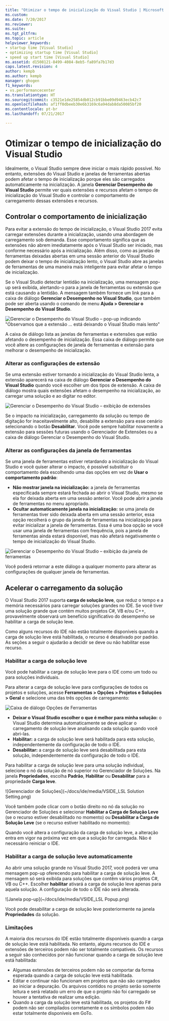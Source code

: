 ```yaml
---
title: "Otimizar o tempo de inicialização do Visual Studio | Microsoft Docs"
ms.custom: 
ms.date: 7/20/2017
ms.reviewer: 
ms.suite: 
ms.tgt_pltfrm: 
ms.topic: article
helpviewer_keywords:
- startup time [Visual Studio]
- optimizing startup time [Visual Studio]
- speed up start time [Visual Studio]
ms.assetid: d1508121-8499-4084-8eb5-fa89fa7b17d3
caps.latest.revision: 4
author: kempb
ms.author: kempb
manager: ghogen
f1_keywords:
- vs.performancecenter
ms.translationtype: HT
ms.sourcegitcommit: c3521e1de25854db012cb91bbe09d9463ecb42c7
ms.openlocfilehash: af1ff0dbeeb30e6b3169c6a94dab8da50085bf20
ms.contentlocale: pt-br
ms.lasthandoff: 07/21/2017

---
```


# <a name="optimize-visual-studio-startup-time"></a>Otimizar o tempo de inicialização do Visual Studio
Idealmente, o Visual Studio sempre deve iniciar o mais rápido possível. No entanto, extensões do Visual Studio e janelas de ferramentas abertas podem afetar o tempo de inicialização porque eles são carregados automaticamente na inicialização. A janela **Gerenciar Desempenho do Visual Studio** permite ver quais extensões e recursos afetam o tempo de inicialização do Visual Studio e controlar o comportamento de carregamento dessas extensões e recursos.

## <a name="control-startup-behavior"></a>Controlar o comportamento de inicialização

Para evitar a extensão do tempo de inicialização, o Visual Studio 2017 evita carregar extensões durante a inicialização, usando uma abordagem de carregamento sob demanda. Esse comportamento significa que as extensões não abrem imediatamente após o Visual Studio ser iniciado, mas conforme necessário após a inicialização. Além disso, como as janelas de ferramentas deixadas abertas em uma sessão anterior do Visual Studio podem deixar o tempo de inicialização lento, o Visual Studio abre as janelas de ferramentas de uma maneira mais inteligente para evitar afetar o tempo de inicialização.

Se o Visual Studio detectar lentidão na inicialização, uma mensagem pop-up será exibida, alertando-o para a janela de ferramentas ou extensão que está causando a lentidão. A mensagem também fornece um link para a caixa de diálogo **Gerenciar o Desempenho no Visual Studio**, que também pode ser aberta usando o comando de menu **Ajuda > Gerenciar o Desempenho do Visual Studio**.

![Gerenciar o Desempenho do Visual Studio – pop-up indicando "Observamos que a extensão ... está deixando o Visual Studio mais lento"](~/docs/ide/media/vside_perfdialog_popup.PNG)

A caixa de diálogo lista as janelas de ferramentas e extensões que estão afetando o desempenho de inicialização. Essa caixa de diálogo permite que você altere as configurações de janela de ferramentas e extensão para melhorar o desempenho de inicialização.

### <a name="change-extension-settings"></a>Alterar as configurações de extensão

Se uma extensão estiver tornando a inicialização do Visual Studio lenta, a extensão aparecerá na caixa de diálogo **Gerenciar o Desempenho do Visual Studio** quando você escolher um dos tipos de extensão. A caixa de diálogo mostra quais extensões afetam o desempenho na inicialização, ao carregar uma solução e ao digitar no editor.

![Gerenciar o Desempenho do Visual Studio – exibição de extensões](~/docs/ide/media/vside_perfdialog_extensions.PNG)

Se o impacto na inicialização, carregamento da solução ou tempo de digitação for inaceitavelmente alto, desabilite a extensão para esse cenário selecionando o botão **Desabilitar**. Você pode sempre habilitar novamente a extensão para sessões futuras usando o Gerenciador de Extensões ou a caixa de diálogo Gerenciar o Desempenho do Visual Studio.

### <a name="change-tool-window-settings"></a>Alterar as configurações da janela de ferramentas

Se uma janela de ferramentas estiver retardando a inicialização do Visual Studio e você quiser alterar o impacto, é possível substituir o comportamento dela escolhendo uma das opções em vez de **Usar o comportamento padrão**:

- **Não mostrar janela na inicialização:** a janela de ferramentas especificada sempre estará fechada ao abrir o Visual Studio, mesmo se ela for deixada aberta em uma sessão anterior. Você pode abrir a janela de ferramentas no menu apropriado.
- **Ocultar automaticamente janela na inicialização:** se uma janela de ferramentas tiver sido deixada aberta em uma sessão anterior, essa opção recolherá o grupo da janela de ferramentas na inicialização para evitar inicializar a janela de ferramentas. Essa é uma boa opção se você usar uma janela de ferramentas com frequência, pois a janela de ferramentas ainda estará disponível, mas não afetará negativamente o tempo de inicialização do Visual Studio.

![Gerenciar o Desempenho do Visual Studio – exibição da janela de ferramentas](~/docs/ide/media/vside_perfdialog_toolwindows.PNG)

Você poderá retornar a este diálogo a qualquer momento para alterar as configurações de qualquer janela de ferramentas.

## <a name="speed-up-solution-load"></a>Acelerar o carregamento da solução

O Visual Studio 2017 suporta **carga de solução leve**, que reduz o tempo e a memória necessários para carregar soluções grandes no IDE. Se você tiver uma solução grande que contém muitos projetos C#, VB e/ou C++, provavelmente observará um benefício significativo do desempenho se habilitar a carga de solução leve.

Como alguns recursos do IDE não estão totalmente disponíveis quando a carga de solução leve está habilitada, o recurso é desativado por padrão. As seções a seguir o ajudarão a decidir se deve ou não habilitar esse recurso.

### <a name="enable-lightweight-solution-load"></a>Habilitar a carga de solução leve

Você pode habilitar a carga de solução leve para o IDE como um todo ou para soluções individuais.

Para alterar a carga de solução leve para configurações de todos os projetos e soluções, acesse **Ferramentas > Opções > Projetos e Soluções > Geral** e selecione uma das três opções de carregamento:

![Caixa de diálogo Opções de Ferramentas](~/docs/ide/media/VSIDE_LightweightSolutionLoad.png)

- **Deixar o Visual Studio escolher o que é melhor para minha solução:** o Visual Studio determina automaticamente se deve aplicar o carregamento de solução leve analisando cada solução quando você abri-las. 
- **Habilitar:** a carga de solução leve será habilitada para esta solução, independentemente da configuração de todo o IDE.
- **Desabilitar:** a carga de solução leve será desabilitada para esta solução, independentemente da configuração de todo o IDE.

Para habilitar a carga de solução leve para uma solução individual, selecione o nó da solução de nó superior no Gerenciador de Soluções. Na janela **Propriedades**, escolha **Padrão**, **Habilitar** ou **Desabilitar** para a propriedade **Carga leve**.

![Gerenciador de Soluções](~/docs/ide/media/VSIDE_LSL Solution Setting.png)

Você também pode clicar com o botão direito no nó da solução no Gerenciador de Soluções e selecionar **Habilitar a Carga de Solução Leve** (se o recurso estiver desabilitado no momento) ou **Desabilitar a Carga de Solução Leve** (se o recurso estiver habilitado no momento):

Quando você altera a configuração da carga de solução leve, a alteração entra em vigor na próxima vez em que a solução for carregada. Não é necessário reiniciar o IDE.

### <a name="automatically-enable-lightweight-solution-load"></a>Habilitar a carga de solução leve automaticamente

Ao abrir uma solução grande no Visual Studio 2017, você poderá ver uma mensagem pop-up oferecendo para habilitar a carga de solução leve. A mensagem só será exibida para soluções que contêm vários projetos C#, VB ou C++. Escolher **habilitar** ativará a carga de solução leve apenas para aquela solução. A configuração de todo o IDE não será alterada.

![Janela pop-up](~/docs/ide/media/VSIDE_LSL Popup.png)

Você pode desabilitar a carga de solução leve posteriormente na janela **Propriedades** da solução.

### <a name="limitations"></a>Limitações

A maioria dos recursos do IDE estão totalmente disponíveis quando a carga de solução leve está habilitada. No entanto, alguns recursos do IDE e extensões de terceiros podem não ser totalmente compatíveis.  Os recursos a seguir são conhecidos por não funcionar quando a carga de solução leve está habilitada:

- Algumas extensões de terceiros podem não se comportar da forma esperada quando a carga de solução leve está habilitada.
- Editar e continuar não funcionam em projetos que não são carregados ao iniciar a depuração. Os arquivos contidos no projeto serão somente leitura e será relatado um erro de que o projeto não foi carregado se houver a tentativa de realizar uma edição.
- Quando a carga da solução leve está habilitada, os projetos do F# podem não ser compilados corretamente e os símbolos podem não estar totalmente disponíveis em GoTo.

